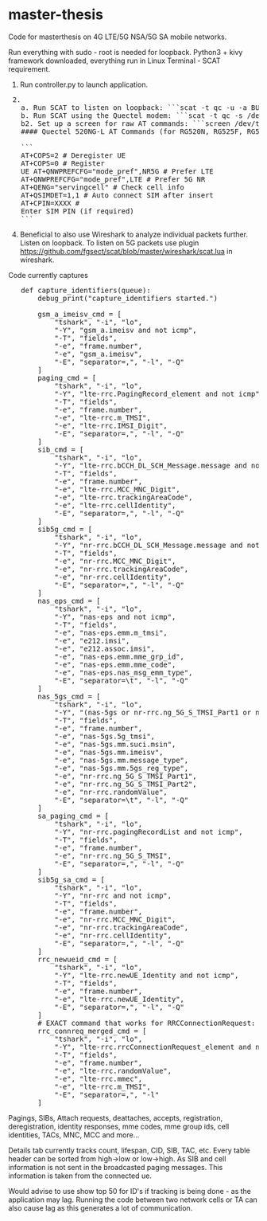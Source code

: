 # master-thesis
Code for masterthesis on 4G LTE/5G NSA/5G SA mobile networks.

Run everything with sudo - root is needed for loopback.
Python3 + kivy framework downloaded, everything run in Linux Terminal - SCAT requirement.

1. Run controller.py to launch application.
<pre> 2. 
   a. Run SCAT to listen on loopback: ```scat -t qc -u -a BUS:Device -i 0 ``` *(Make sure to replace `BUS:Device` with the correct values found via `lsusb`)* 
   b. Run SCAT using the Quectel modem: ```scat -t qc -s /dev/ttyUSB0 ``` 
   b2. Set up a screen for raw AT commands: ```screen /dev/ttyUSB2 115200 ``` 
   #### Quectel 520NG-L AT Commands (for RG520N, RG525F, RG5x0F, RM5x0N series): - Manual uploaded in repo.
   
   ```
   AT+COPS=2 # Deregister UE 
   AT+COPS=0 # Register 
   UE AT+QNWPREFCFG="mode_pref",NR5G # Prefer LTE 
   AT+QNWPREFCFG="mode_pref",LTE # Prefer 5G NR 
   AT+QENG="servingcell" # Check cell info 
   AT+QSIMDET=1,1 # Auto connect SIM after insert 
   AT+CPIN=XXXX # 
   Enter SIM PIN (if required) 
   ``` 
</pre>
  
4. Beneficial to also use Wireshark to analyze individual packets further. Listen on loopback. To listen on 5G packets use plugin https://github.com/fgsect/scat/blob/master/wireshark/scat.lua in wireshark.


Code currently captures        

<pre>
   def capture_identifiers(queue):
       debug_print("capture_identifiers started.")
   
       gsm_a_imeisv_cmd = [
           "tshark", "-i", "lo",
           "-Y", "gsm_a.imeisv and not icmp",
           "-T", "fields",
           "-e", "frame.number",
           "-e", "gsm_a.imeisv",
           "-E", "separator=,", "-l", "-Q"
       ]
       paging_cmd = [
           "tshark", "-i", "lo",
           "-Y", "lte-rrc.PagingRecord_element and not icmp",
           "-T", "fields",
           "-e", "frame.number",
           "-e", "lte-rrc.m_TMSI",
           "-e", "lte-rrc.IMSI_Digit",
           "-E", "separator=,", "-l", "-Q"
       ]
       sib_cmd = [
           "tshark", "-i", "lo",
           "-Y", "lte-rrc.bCCH_DL_SCH_Message.message and not icmp",
           "-T", "fields",
           "-e", "frame.number",
           "-e", "lte-rrc.MCC_MNC_Digit",
           "-e", "lte-rrc.trackingAreaCode",
           "-e", "lte-rrc.cellIdentity",
           "-E", "separator=,", "-l", "-Q"
       ]
       sib5g_cmd = [
           "tshark", "-i", "lo",
           "-Y", "nr-rrc.bCCH_DL_SCH_Message.message and not icmp",
           "-T", "fields",
           "-e", "nr-rrc.MCC_MNC_Digit",
           "-e", "nr-rrc.trackingAreaCode",
           "-e", "nr-rrc.cellIdentity",
           "-E", "separator=,", "-l", "-Q"
       ]
       nas_eps_cmd = [
           "tshark", "-i", "lo",
           "-Y", "nas-eps and not icmp",
           "-T", "fields",
           "-e", "nas-eps.emm.m_tmsi",
           "-e", "e212.imsi",
           "-e", "e212.assoc.imsi",
           "-e", "nas-eps.emm.mme_grp_id",
           "-e", "nas-eps.emm.mme_code",
           "-e", "nas-eps.nas_msg_emm_type",
           "-E", "separator=\t", "-l", "-Q"
       ]
       nas_5gs_cmd = [
           "tshark", "-i", "lo",
           "-Y", "(nas-5gs or nr-rrc.ng_5G_S_TMSI_Part1 or nr-rrc.ng_5G_S_TMSI_Part2 or nr-rrc.randomValue) and not icmp",
           "-T", "fields",
           "-e", "frame.number",
           "-e", "nas-5gs.5g_tmsi",
           "-e", "nas-5gs.mm.suci.msin",
           "-e", "nas-5gs.mm.imeisv",
           "-e", "nas-5gs.mm.message_type",
           "-e", "nas-5gs.mm.5gs_reg_type",
           "-e", "nr-rrc.ng_5G_S_TMSI_Part1",
           "-e", "nr-rrc.ng_5G_S_TMSI_Part2",
           "-e", "nr-rrc.randomValue",
           "-E", "separator=\t", "-l", "-Q"
       ]
       sa_paging_cmd = [
           "tshark", "-i", "lo",
           "-Y", "nr-rrc.pagingRecordList and not icmp",
           "-T", "fields",
           "-e", "frame.number",
           "-e", "nr-rrc.ng_5G_S_TMSI",
           "-E", "separator=,", "-l", "-Q"
       ]
       sib5g_sa_cmd = [
           "tshark", "-i", "lo",
           "-Y", "nr-rrc and not icmp",
           "-T", "fields",
           "-e", "frame.number",
           "-e", "nr-rrc.MCC_MNC_Digit",
           "-e", "nr-rrc.trackingAreaCode",
           "-e", "nr-rrc.cellIdentity",
           "-E", "separator=,", "-l", "-Q"
       ]
       rrc_newueid_cmd = [
           "tshark", "-i", "lo",
           "-Y", "lte-rrc.newUE_Identity and not icmp",
           "-T", "fields",
           "-e", "frame.number",
           "-e", "lte-rrc.newUE_Identity",
           "-E", "separator=,", "-l", "-Q"
       ]
       # EXACT command that works for RRCConnectionRequest:
       rrc_connreq_merged_cmd = [
           "tshark", "-i", "lo",
           "-Y", "lte-rrc.rrcConnectionRequest_element and not icmp",
           "-T", "fields",
           "-e", "frame.number",
           "-e", "lte-rrc.randomValue",
           "-e", "lte-rrc.mmec",
           "-e", "lte-rrc.m_TMSI",
           "-E", "separator=,", "-l"
       ]
</pre>

Pagings, SIBs, Attach requests, deattaches, accepts, registration, deregistration, identity responses, mme codes, mme group ids, cell identities, TACs, MNC, MCC and more...

Details tab currently tracks count, lifespan, CID, SIB, TAC, etc. Every table header can be sorted from high->low or low->high.
As SIB and cell information is not sent in the broadcasted paging messages. This information is taken from the connected ue.

Would advise to use show top 50 for ID's if tracking is being done - as the application may lag.
Running the code between two network cells or TA can also cause lag as this generates a lot of communication.
